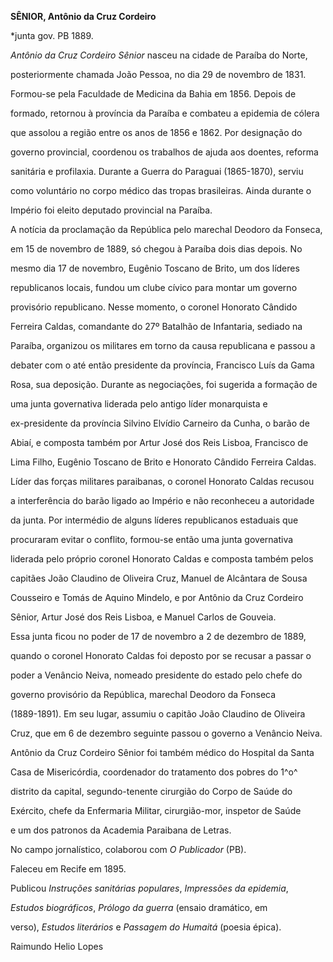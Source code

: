 **SÊNIOR, Antônio da Cruz Cordeiro**



\*junta gov. PB 1889.



*Antônio da Cruz Cordeiro Sênior* nasceu na cidade de Paraíba do Norte,

posteriormente chamada João Pessoa, no dia 29 de novembro de 1831.



Formou-se pela Faculdade de Medicina da Bahia em 1856. Depois de

formado, retornou à província da Paraíba e combateu a epidemia de cólera

que assolou a região entre os anos de 1856 e 1862. Por designação do

governo provincial, coordenou os trabalhos de ajuda aos doentes, reforma

sanitária e profilaxia. Durante a Guerra do Paraguai (1865-1870), serviu

como voluntário no corpo médico das tropas brasileiras. Ainda durante o

Império foi eleito deputado provincial na Paraíba.



A notícia da proclamação da República pelo marechal Deodoro da Fonseca,

em 15 de novembro de 1889, só chegou à Paraíba dois dias depois. No

mesmo dia 17 de novembro, Eugênio Toscano de Brito, um dos líderes

republicanos locais, fundou um clube cívico para montar um governo

provisório republicano. Nesse momento, o coronel Honorato Cândido

Ferreira Caldas, comandante do 27º Batalhão de Infantaria, sediado na

Paraíba, organizou os militares em torno da causa republicana e passou a

debater com o até então presidente da província, Francisco Luís da Gama

Rosa, sua deposição. Durante as negociações, foi sugerida a formação de

uma junta governativa liderada pelo antigo líder monarquista e

ex-presidente da província Silvino Elvídio Carneiro da Cunha, o barão de

Abiaí, e composta também por Artur José dos Reis Lisboa, Francisco de

Lima Filho, Eugênio Toscano de Brito e Honorato Cândido Ferreira Caldas.

Líder das forças militares paraibanas, o coronel Honorato Caldas recusou

a interferência do barão ligado ao Império e não reconheceu a autoridade

da junta. Por intermédio de alguns líderes republicanos estaduais que

procuraram evitar o conflito, formou-se então uma junta governativa

liderada pelo próprio coronel Honorato Caldas e composta também pelos

capitães João Claudino de Oliveira Cruz, Manuel de Alcântara de Sousa

Cousseiro e Tomás de Aquino Mindelo, e por Antônio da Cruz Cordeiro

Sênior, Artur José dos Reis Lisboa, e Manuel Carlos de Gouveia.



Essa junta ficou no poder de 17 de novembro a 2 de dezembro de 1889,

quando o coronel Honorato Caldas foi deposto por se recusar a passar o

poder a Venâncio Neiva, nomeado presidente do estado pelo chefe do

governo provisório da República, marechal Deodoro da Fonseca

(1889-1891). Em seu lugar, assumiu o capitão João Claudino de Oliveira

Cruz, que em 6 de dezembro seguinte passou o governo a Venâncio Neiva.



Antônio da Cruz Cordeiro Sênior foi também médico do Hospital da Santa

Casa de Misericórdia, coordenador do tratamento dos pobres do 1^o^

distrito da capital, segundo-tenente cirurgião do Corpo de Saúde do

Exército, chefe da Enfermaria Militar, cirurgião-mor, inspetor de Saúde

e um dos patronos da Academia Paraibana de Letras.



No campo jornalístico, colaborou com *O Publicador* (PB).



Faleceu em Recife em 1895.



Publicou *Instruções sanitárias populares*, *Impressões da epidemia*,

*Estudos* *biográficos*, *Prólogo da guerra* (ensaio dramático, em

verso), *Estudos literários* e *Passagem do Humaitá* (poesia épica).



Raimundo Helio Lopes



